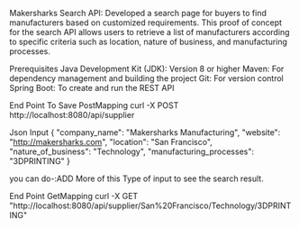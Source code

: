 Makersharks Search API:
Developed a search page for buyers to find manufacturers based on customized requirements. This proof of concept for the search API allows users to retrieve a list of manufacturers according to specific criteria such as location, nature of business, and manufacturing processes.

Prerequisites
Java Development Kit (JDK): Version 8 or higher
Maven: For dependency management and building the project
Git: For version control
Spring Boot: To create and run the REST API


End Point To Save 
PostMapping
curl -X POST http://localhost:8080/api/supplier 

Json Input
{
  "company_name": "Makersharks Manufacturing",
  "website": "http://makersharks.com",
  "location": "San Francisco",
  "nature_of_business": "Technology",
  "manufacturing_processes": "3DPRINTING"
}

you can do-:ADD More of this Type of input to see the search result.


End Point
GetMapping
curl -X GET "http://localhost:8080/api/supplier/San%20Francisco/Technology/3DPRINTING"




